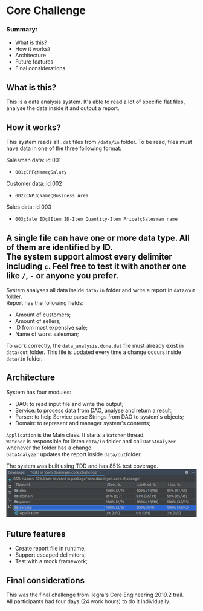 # Core Challenge

### Summary:
- What is this?
- How it works?
- Architecture
- Future features
- Final considerations

## What is this?
This is a data analysis system. It's able to read a lot of specific flat files, analyse the data inside it and output a report. 

## How it works?
This system reads all `.dat` files from `/data/in` folder. 
To be read, files must have data in one of the three following format:
<br>

Salesman data: id 001 <br>
- `001çCPFçNameçSalary`

Customer data: id 002 <br>
- `002çCNPJçNameçBusiness Area`

Sales data: id 003 <br>
- `003çSale IDç[Item ID-Item Quantity-Item Price]çSalesman name`

A single file can have one or more data type. All of them are identified by ID. <br>
The system support almost every delimiter including `ç`. Feel free to test it with another one like `/`, `-` or anyone you prefer.
---
System analyses all data inside `data/in` folder and write a report in `data/out` folder. <br>
Report has the following fields:
- Amount of customers;
- Amount of sellers;
- ID from most expensive sale;
- Name of worst salesman;

To work correctly, the `data_analysis.done.dat` file must already exist in `data/out` folder. 
This file is updated every time a change occurs inside `data/in` folder. 

## Architecture
System has four modules: <br>
- DAO: to read input file and write the output;
- Service: to process data from DAO, analyse and return a result;
- Parser: to help Service parse Strings from DAO to system's objects;
- Domain: to represent and manager system's contents;

`Application` is the Main class. It starts a `Watcher` thread. <br>
`Watcher` is responsible for listen `data/in` folder and call `DataAnalyzer` whenever the folder has a change. <br>
`DataAnalyzer` updates the report inside `data/out`folder.

The system was built using TDD and has 85% test coverage.
<img src="images/TestCoverage.png">

## Future features
- Create report file in runtime;
- Support escaped delimiters;
- Test with a mock framework;

## Final considerations
This was the final challenge from ilegra's Core Engineering 2019.2 trail. <br>
All participants had four days (24 work hours) to do it individually.